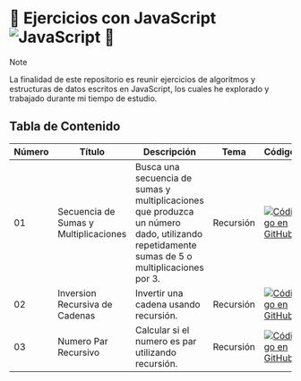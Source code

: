 # :penguin: Ejercicios con JavaScript ![JavaScript](https://img.shields.io/badge/javascript-%23323330.svg?style=for-the-badge&logo=javascript&logoColor=%23F7DF1E) :penguin:

> [!NOTE]  
> La finalidad de este repositorio es reunir ejercicios de algoritmos y estructuras de datos escritos en JavaScript, los cuales he explorado y trabajado durante mi tiempo de estudio.

## Tabla de Contenido

| Número | Título                                | Descripción                                                                                                                                | Tema      | Código                                                                                                                                                                                                                                           | Folder                                                                                                          |
| ------ | ------------------------------------- | ------------------------------------------------------------------------------------------------------------------------------------------ | --------- | ------------------------------------------------------------------------------------------------------------------------------------------------------------------------------------------------------------------------------------------------ | --------------------------------------------------------------------------------------------------------------- |
| 01     | Secuencia de Sumas y Multiplicaciones | Busca una secuencia de sumas y multiplicaciones que produzca un número dado, utilizando repetidamente sumas de 5 o multiplicaciones por 3. | Recursión | [![Código en GitHub](https://img.shields.io/badge/Código-181717?logo=github&logoColor=fff&style=flat-square)](https://github.com/devfranciscog/javascript-ejercicios/tree/main/01-secuencia-de-sumas-y-multiplicaciones)                         | [📁](https://github.com/devfranciscog/javascript-ejercicios/tree/main/01-secuencia-de-sumas-y-multiplicaciones) |
| 02     | Inversion Recursiva de Cadenas        | Invertir una cadena usando recursión.                                                                                                      | Recursión | [![Código en GitHub](https://img.shields.io/badge/Código-181717?logo=github&logoColor=fff&style=flat-square)](https://github.com/devfranciscog/javascript-ejercicios/blob/main/02-inversion-recursiva-cadenas/02-inversion-recursiva-cadenas.js) | [📁](https://github.com/devfranciscog/javascript-ejercicios/tree/main/02-inversion-recursiva-cadenas)           |
| 03     | Numero Par Recursivo                  | Calcular si el numero es par utilizando recursión.                                                                                                      | Recursión | [![Código en GitHub](https://img.shields.io/badge/Código-181717?logo=github&logoColor=fff&style=flat-square)](https://github.com/devfranciscog/javascript-ejercicios/blob/main/03-numero-par-recursivo/03-numero-par-recursivo.js)               | [📁](https://github.com/devfranciscog/javascript-ejercicios/tree/main/03-numero-par-recursivo)                  |
